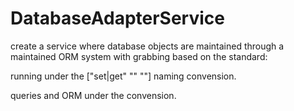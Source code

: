# DatabaseAdapterService

create a service where database objects are maintained through a maintained ORM system with grabbing based on the standard:


running under the ["set|get" "<tablename>" "<columnname>"] naming convension.

queries and ORM under the <servicename> convension.
